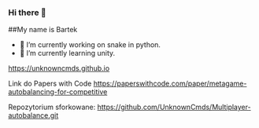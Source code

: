 ### Hi there 👋

##My name is Bartek

- 🔭 I’m currently working on snake in python.
- 🌱 I’m currently learning unity.

https://unknowncmds.github.io

Link do Papers with Code
https://paperswithcode.com/paper/metagame-autobalancing-for-competitive

Repozytorium sforkowane:
https://github.com/UnknownCmds/Multiplayer-autobalance.git

